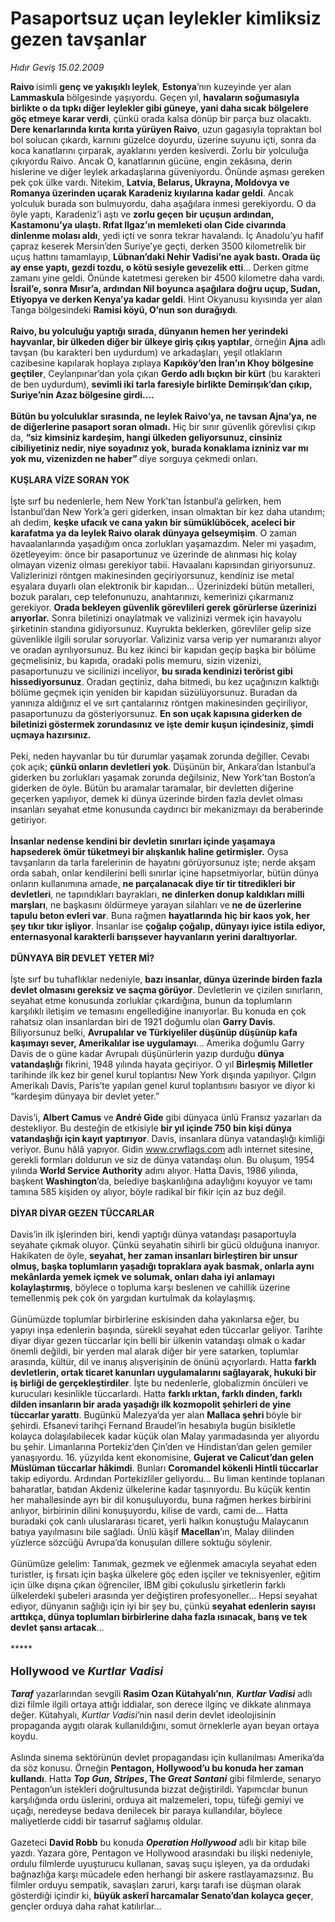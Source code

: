 # Pasaportsuz uçan leylekler kimliksiz gezen tavşanlar

*Hıdır Geviş 15.02.2009*

<div class="taraf_structure_2col_1zq">
<div class="margen_n">



 <p><b>Raivo </b>isimli <b>genç ve yakışıklı leylek</b>, <b>Estonya</b>’nın kuzeyinde yer alan <b>Lammaskula </b>bölgesinde yaşıyordu. Geçen yıl, <b>havaların soğumasıyla birlikte o da tıpkı diğer leylekler gibi güneye, yani daha sıcak bölgelere göç etmeye karar verdi</b>, çünkü orada kalsa dönüp bir parça buz olacaktı. <b>Dere kenarlarında kırıta kırıta yürüyen Raivo</b>, uzun gagasıyla topraktan bol bol solucan çıkardı, karnını güzelce doyurdu, üzerine suyunu içti, sonra da koca kanatlarını çırparak, ayaklarını yerden kesiverdi. Zorlu bir yolculuğa çıkıyordu Raivo. Ancak O, kanatlarının gücüne, engin zekâsına, derin hislerine ve diğer leylek arkadaşlarına güveniyordu. Önünde aşması gereken pek çok ülke vardı. Nitekim, <b>Latvia, Belarus, Ukrayna, Moldovya ve Romanya üzerinden uçarak Karadeniz kıyılarına kadar geldi</b>. Ancak yolculuk burada son bulmuyordu, daha aşağılara inmesi gerekiyordu. O da öyle yaptı, Karadeniz’i aştı ve <b>zorlu geçen</b> <b>bir uçuşun ardından, Kastamonu’ya ulaştı. Rıfat Ilgaz’ın memleketi olan Cide civarında dinlenme molası aldı</b>, yedi içti ve sonra tekrar havalandı. İç Anadolu’yu hafif çapraz keserek Mersin’den Suriye’ye geçti, derken 3500 kilometrelik bir uçuş hattını tamamlayıp, <b>Lübnan’daki Nehir Vadisi’ne ayak bastı. Orada üç ay ense yaptı, gezdi tozdu, o kötü sesiyle gevezelik etti</b>... Derken gitme zamanı yine geldi. Önünde katetmesi gereken bir 4500 kilometre daha vardı. <b>İsrail’e, sonra Mısır’a, ardından Nil boyunca aşağılara doğru uçup, Sudan, Etiyopya ve derken Kenya’ya kadar geldi</b>. Hint Okyanusu kıyısında yer alan Tanga bölgesindeki <b>Ramisi köyü, O’nun son durağıydı</b>. <b><br/><br/>Raivo, bu yolculuğu yaptığı sırada, dünyanın hemen her yerindeki hayvanlar, bir ülkeden diğer bir ülkeye giriş çıkış yaptılar</b>, örneğin <b>Ajna</b> adlı tavşan (bu karakteri ben uydurdum) ve arkadaşları, yeşil otlakların cazibesine kapılarak hoplaya zıplaya <b>Kapıköy’den İran’ın Khoy bölgesine geçtiler</b>, Ceylanpınar’dan yola çıkan <b>Gerdo adlı bıçkın bir kürt</b> (bu karakteri de ben uydurdum), <b>sevimli iki tarla faresiyle birlikte Demirışık’dan çıkıp, Suriye’nin Azaz bölgesine girdi.... </b><b><br/><br/>Bütün bu yolculuklar sırasında, ne leylek Raivo’ya, ne tavsan Ajna’ya, ne de diğerlerine pasaport soran olmadı.</b> Hiç bir sınır güvenlik görevlisi çıkıp da, <b>“siz kimsiniz kardeşim, hangi ülkeden geliyorsunuz, cinsiniz cibiliyetiniz nedir, niye soyadınız yok, burada konaklama izniniz var mı yok mu, vizenizden ne haber” </b>diye sorguya çekmedi onları. <b> </b> <b><br/><br/>KUŞLARA VİZE SORAN YOK</b>   <br/><br/>İşte sırf bu nedenlerle, hem New York’tan İstanbul’a gelirken, hem İstanbul’dan New York’a geri giderken, insan olmaktan bir kez daha utandım; ah dedim, <b>keşke ufacık ve cana yakın bir sümüklüböcek, aceleci bir karafatma ya da leylek Raivo olarak dünyaya gelseymişim</b>. O zaman havaalanlarında yaşadığım onca zorlukları yaşamazdım. Neler mi yaşadım, özetleyeyim: önce bir pasaportunuz ve üzerinde de alınması hiç kolay olmayan vizeniz olması gerekiyor tabii. Havaalanı kapısından giriyorsunuz. Valizlerinizi röntgen makinesinden geçiriyorsunuz, kendiniz ise metal eşyalara duyarlı olan elektronik bir kapıdan... Üzerinizdeki bütün metalleri, bozuk paraları, cep telefonunuzu, anahtarınızı, kemerinizi çıkarmanız gerekiyor. <b>Orada bekleyen güvenlik görevlileri gerek görürlerse üzerinizi arıyorlar.</b> Sonra biletinizi onaylatmak ve valizinizi vermek için havayolu şirketinin standına gidiyorsunuz. Kuyrukta beklerken, görevliler gelip size güvenlikle ilgili sorular soruyorlar. Valiziniz varsa verip yer numaranızı alıyor ve oradan ayrılıyorsunuz. Bu kez ikinci bir kapıdan geçip başka bir bölüme geçmelisiniz, bu kapıda, oradaki polis memuru, sizin vizenizi, pasaportunuzu ve sicilinizi inceliyor, <b>bu sırada kendinizi terörist gibi hissediyorsunuz</b>. Oradan geçtiniz, daha bitmedi, bu kez uçağınızın kalktığı bölüme geçmek için yeniden bir kapıdan süzülüyorsunuz. Buradan da yanınıza aldığınız el ve sırt çantalarınız röntgen makinesinden geçiriliyor, pasaportunuzu da gösteriyorsunuz. <b>En son uçak kapısına giderken de biletinizi göstermek zorundasınız ve işte demir kuşun içindesiniz, şimdi uçmaya hazırsınız.</b> <br/><br/>Peki, neden hayvanlar bu tür durumlar yaşamak zorunda değiller. Cevabı çok açık; <b>çünkü onların devletleri yok</b>. Düşünün bir, Ankara’dan İstanbul’a giderken bu zorlukları yaşamak zorunda değilsiniz, New York’tan Boston’a giderken de öyle. Bütün bu aramalar taramalar, bir devletten diğerine geçerken yapılıyor, demek ki dünya üzerinde birden fazla devlet olması insanları seyahat etme konusunda caydırıcı bir mekanizmayı da beraberinde getiriyor. <b><br/><br/>İnsanlar nedense kendini bir devletin sınırları içinde yaşamaya hapsederek ömür tüketmeyi bir alışkanlık haline getirmişler.</b> Oysa tavşanların da tarla farelerinin de hayatını görüyorsunuz işte; nerde akşam orda sabah, onlar kendilerini belli sınırlar içine hapsetmiyorlar, bütün dünya onların kullanımına amade, <b>ne parçalanacak diye tir tir titredikleri bir devletleri</b>, ne tapındıkları bayrakları, <b>ne dinlerken donup kaldıkları milli marşları</b>, ne başkasını öldürmeye yarayan silahları ve <b>ne</b> <b>de üzerlerine tapulu beton evleri var</b>. Buna rağmen <b>hayatlarında</b> <b>hiç bir kaos yok, her şey tıkır tıkır işliyor</b>. İnsanlar ise <b>çoğalıp çoğalıp, dünyayı iyice istila ediyor, enternasyonal karakterli barışsever hayvanların yerini daraltıyorlar.</b> <b> </b> <b><br/><br/>DÜNYAYA BİR DEVLET YETER Mİ?</b>   <br/><br/>İşte sırf bu tuhaflıklar nedeniyle, <b>bazı insanlar, dünya üzerinde birden fazla devlet olmasını gereksiz ve saçma görüyor</b>. Devletlerin ve çizilen sınırların, seyahat etme konusunda zorluklar çıkardığına, bunun da toplumların karşılıklı iletişim ve temasını engellediğine inanıyorlar. Bu konuda en çok rahatsız olan insanlardan biri de 1921 doğumlu olan <b>Garry Davis</b>. Biliyorsunuz belki, <b>Avrupalılar ve Türkiyeliler düşünüp düşünüp kafa kaşımayı sever, Amerikalılar ise uygulamayı</b>... Amerika doğumlu Garry Davis de o güne kadar Avrupalı düşünürlerin yazıp durduğu <b>dünya vatandaşlığı</b> fikrini, 1948 yılında hayata geçiriyor. O yıl <b>Birleşmiş Milletler</b> tarihinde ilk kez bir genel kurul toplantısı New York dışında yapılıyor. Çılgın Amerikalı Davis, Paris’te yapılan genel kurul toplantısını basıyor ve diyor ki “kardeşim dünyaya bir devlet yeter.” <br/><br/>Davis’i, <b>Albert Camus</b> ve<b> André Gide</b> gibi dünyaca ünlü Fransız yazarları da destekliyor. Bu desteğin de etkisiyle <b>bir yıl içinde 750 bin kişi dünya vatandaşlığı için kayıt yaptırıyor</b>. Davis, insanlara dünya vatandaşlığı kimliği veriyor. Bunu hâlâ yapıyor. Gidin <a href="http://www.crwflags.com/">www.crwflags.com</a> adlı internet sitesine, gerekli formları doldurun ve siz de dünya vatandaşı olun. Bu oluşum, 1954 yılında <b>World Service Authority</b> adını alıyor. Hatta Davis, 1986 yılında, başkent <b>Washington</b>’da, belediye başkanlığına adaylığını koyuyor ve tamı tamına 585 kişiden oy alıyor, böyle radikal bir fikir için az buz değil. <b> </b> <b><br/><br/>DİYAR DİYAR GEZEN TÜCCARLAR </b>  <br/><br/>Davis’in ilk işlerinden biri, kendi yaptığı dünya vatandaşı pasaportuyla seyahate çıkmak oluyor. Çünkü seyahatin sihirli bir gücü olduğuna inanıyor. Hakikaten de öyle, <b>seyahat, her zaman insanları birleştiren bir unsur olmuş, başka toplumların yaşadığı topraklara ayak basmak, onlarla aynı mekânlarda yemek içmek ve solumak, onları daha iyi anlamayı kolaylaştırmış</b>, böylece o topluma karşı beslenen ve cahillik üzerine temellenmiş pek çok ön yargıdan kurtulmak da kolaylaşmış. <br/><br/>Günümüzde toplumlar birbirlerine eskisinden daha yakınlarsa eğer, bu yapıyı inşa edenlerin başında, sürekli seyahat eden tüccarlar geliyor. Tarihte diyar diyar gezen tüccarlar için belli bir ülkenin vatandaşı olmak o kadar önemli değildi, bir yerden mal alarak diğer bir yere satarken, toplumlar arasında, kültür, dil ve inanış alışverişinin de önünü açıyorlardı. Hatta <b>farklı devletlerin, ortak ticaret kanunları uygulamalarını sağlayarak, hukuki bir iş birliği de gerçekleştirdiler</b>. İşte bu nedenlerle, globalizmin öncüleri ve kurucuları kesinlikle tüccarlardı. Hatta <b>farklı ırktan, farklı dinden, farklı dilden insanların bir arada yaşadığı ilk kozmopolit şehirleri de yine tüccarlar yarattı</b>. Bugünkü Malezya’da yer alan <b>Mallaca şehri </b>böyle bir şehirdi. Efsanevi tarihçi Fernand Braudel’in hesabıyla bugün bisikletle kolayca dolaşılabilecek kadar küçük olan Malay yarımadasında yer alıyordu bu şehir. Limanlarına Portekiz’den Çin’den ve Hindistan’dan gelen gemiler yanaşıyordu. 16. yüzyılda kent ekonomisine, <b>Gujerat ve Calicut’dan gelen Müslüman tüccarlar hâkimdi</b>. Bunları <b>Coromandel kökenli Hintli tüccarlar</b> takip ediyordu. Ardından Portekizliler geliyordu... Bu liman kentinde toplanan baharatlar, batıdan Akdeniz ülkelerine kadar taşınıyordu. Bu küçük kentin her mahallesinde ayrı bir dil konuşuluyordu, buna rağmen herkes birbirini anlıyor, birbirinin dilini konuşuyordu, kilise de vardı, cami de... Hatta buradaki çok canlı uluslararası ticaret, yerli halkın konuştuğu Malaycanın batıya yayılmasını bile sağladı. Ünlü kâşif <b>Macellan</b>’ın, Malay dilinden yüzlerce sözcüğü Avrupa’da konuşulan dillere soktuğu söylenir. <br/><br/>Günümüze gelelim: Tanımak, gezmek ve eğlenmek amacıyla seyahat eden turistler, iş fırsatı için başka ülkelere göç eden işçiler ve teknisyenler, eğitim için ülke dışına çıkan öğrenciler, IBM gibi çokuluslu şirketlerin farklı ülkelerdeki şubeleri arasında yer değiştiren profesyoneller... Hepsi seyahat ediyor, dünyanın sağlığı için iyi bir şey bu, çünkü <b>seyahat edenlerin sayısı arttıkça, dünya toplumları birbirlerine daha fazla ısınacak, barış ve tek devlet şansı artacak</b>...   <br/><br/>***** <b> </b> <br/><br/><font size="4"><strong>Hollywood ve <em>Kurtlar Vadisi</em>   </strong></font><i><br/><br/><strong>Taraf</strong></i> yazarlarından sevgili <b>Rasim Ozan Kütahyalı’nın</b>, <b><i>Kurtlar Vadisi</i></b> adlı dizi filmle ilgili ortaya attığı iddialar, son derece ilginç ve dikkate alınmaya değer. Kütahyalı, <i>Kurtlar Vadisi</i>’nin nasıl derin devlet ideolojisinin propaganda aygıtı olarak kullanıldığını, somut örneklerle ayan beyan ortaya koydu. <br/><br/>Aslında sinema sektörünün devlet propagandası için kullanılması Amerika’da da söz konusu. Örneğin <b>Pentagon, Hollywood’u bu konuda her zaman kullandı</b>. Hatta <b><i>Top Gun</i>, <i>Stripes</i>, The <i>Great Santani</i></b> gibi filmlerde, senaryo Pentagon’un istekleri doğrultusunda bizzat değiştirildi. Yapımcılar bunun karşılığında ordu üslerini, orduya ait malzemeleri, topu, tüfeği gemiyi ve uçağı, neredeyse bedava denilecek bir paraya kullandılar, böylece maliyetlerde ciddi bir tasarruf sağlamış oldular. <br/><br/>Gazeteci <b>David Robb</b> bu konuda <b><i>Operation Hollywood</i></b> adlı bir kitap bile yazdı. Yazara göre, Pentagon ve Hollywood arasındaki bu ilişki nedeniyle, ordulu filmlerde uyuşturucu kullanan, savaş suçu işleyen, ya da ordudaki bağnazlığa karşı mücadele eden herhangi bir askere rastlayamazsınız. Bu filmler orduyu sempatik, savaşları zaruri, karşı tarafı ise düşman olarak gösterdiği içindir ki, <b>büyük askerî harcamalar Senato’dan kolayca geçer</b>, gençler orduya daha rahat katılırlar...</p>

<br/>


<div id="taraf_not">
</div>

</div>


</div>
